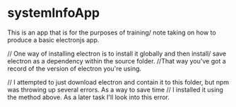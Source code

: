# systemInfoApp
This is an app that is for the purposes of training/ note taking on how to produce a basic electronjs app.


// One way of installing electron is to install it globally and then install/ save electron as a dependency within the source folder.
//That way you've got a record of the version of electron you're using.

// I attempted to just download electron and contain it to this folder, but npm was throwing up several errors. As a way to save time
// I installed it using the method above. As a later task I'll look into this error.
